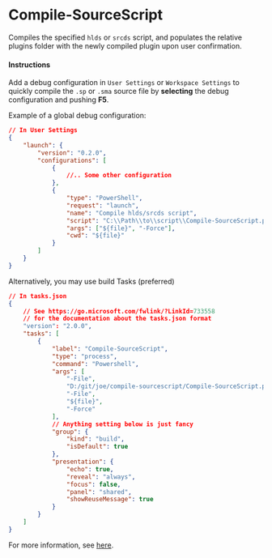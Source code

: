 # Compile-SourceScript

Compiles the specified `hlds` or `srcds` script, and populates the relative plugins folder with the newly compiled plugin upon user confirmation.


#### Instructions
Add a debug configuration in `User Settings` or `Workspace Settings` to quickly compile the `.sp` or `.sma` source file by **selecting** the debug configuration and pushing **F5**.

Example of a global debug configuration:

```json
// In User Settings
{
    "launch": {
        "version": "0.2.0",
        "configurations": [
            {
                //.. Some other configuration
            },
            {
                "type": "PowerShell",
                "request": "launch",
                "name": "Compile hlds/srcds script",
                "script": "C:\\Path\\to\\script\\Compile-SourceScript.ps1",
                "args": ["${file}", "-Force"],
                "cwd": "${file}"
            }
        ]
    }
}
```


Alternatively, you may use build Tasks (preferred)

```json
// In tasks.json
{
    // See https://go.microsoft.com/fwlink/?LinkId=733558
    // for the documentation about the tasks.json format
    "version": "2.0.0",
    "tasks": [
        {
            "label": "Compile-SourceScript",
            "type": "process",
            "command": "Powershell",
            "args": [
                "-File",
                "D:/git/joe/compile-sourcescript/Compile-SourceScript.ps1",
                "-File",
                "${file}",
                "-Force"
            ],
            // Anything setting below is just fancy
            "group": {
                "kind": "build",
                "isDefault": true
            },
            "presentation": {
                "echo": true,
                "reveal": "always",
                "focus": false,
                "panel": "shared",
                "showReuseMessage": true
            }
        }
    ]
}

```

For more information, see <a href="https://code.visualstudio.com/docs/editor/debugging#_global-launch-configuration" target="_blank" title="Debugging">here</a>.